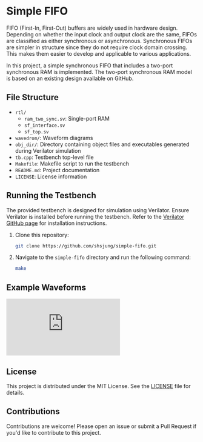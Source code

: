 # Simple FIFO

FIFO (First-In, First-Out) buffers are widely used in hardware design. Depending on whether the input clock and output clock are the same, FIFOs are classified as either synchronous or asynchronous. Synchronous FIFOs are simpler in structure since they do not require clock domain crossing. This makes them easier to develop and applicable to various applications.

In this project, a simple synchronous FIFO that includes a two-port synchronous RAM is implemented. The two-port synchronous RAM model is based on an existing design available on GitHub.

## File Structure

- `rtl/`
  - `ram_two_sync.sv`: Single-port RAM
  - `sf_interface.sv`
  - `sf_top.sv`
- `wavedrom/`: Waveform diagrams
- `obj_dir/`: Directory containing object files and executables generated during Verilator simulation
- `tb.cpp`: Testbench top-level file
- `Makefile`: Makefile script to run the testbench
- `README.md`: Project documentation
- `LICENSE`: License information

## Running the Testbench

The provided testbench is designed for simulation using Verilator. Ensure Verilator is installed before running the testbench. Refer to the [Verilator GitHub page](https://github.com/verilator/verilator) for installation instructions.

1. Clone this repository:

   ```bash
   git clone https://github.com/shsjung/simple-fifo.git
   ```

2. Navigate to the `simple-fifo` directory and run the following command:

   ```bash
   make
   ```

## Example Waveforms

![Simple FIFO Waveform](https://svg.wavedrom.com/github/shsjung/simple-fifo/main/wavedrom/sf_test_0.json)

## License

This project is distributed under the MIT License. See the [LICENSE](./LICENSE) file for details.

## Contributions

Contributions are welcome! Please open an issue or submit a Pull Request if you'd like to contribute to this project.
